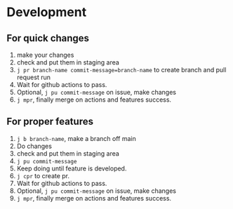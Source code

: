 # Development

## For quick changes

1. make your changes
1. check and put them in staging area
1. `j pr branch-name commit-message=branch-name` to create branch and pull request run
1. Wait for github actions to pass.
1. Optional, `j pu commit-message` on issue, make changes
1. `j mpr`, finally merge on actions and features success.

## For proper features

1. `j b branch-name`, make a branch off main
1. Do changes
1. check and put them in staging area
1. `j pu commit-message`
1. Keep doing until feature is developed.
1. `j cpr` to create pr.
1. Wait for github actions to pass.
1. Optional, `j pu commit-message` on issue, make changes
1. `j mpr`, finally merge on actions and features success.
